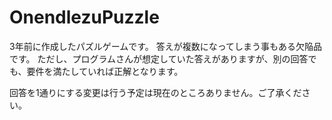 # OnendlezuPuzzle
3年前に作成したパズルゲームです。
答えが複数になってしまう事もある欠陥品です。
ただし、プログラムさんが想定していた答えがありますが、別の回答でも、要件を満たしていれば正解となります。

回答を1通りにする変更は行う予定は現在のところありません。ご了承ください。

